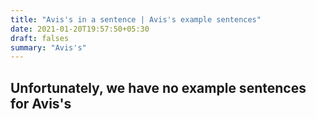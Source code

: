 ```yaml
---
title: "Avis's in a sentence | Avis's example sentences"
date: 2021-01-20T19:57:50+05:30
draft: falses
summary: "Avis's"
---
```

## Unfortunately, we have no example sentences for Avis's                 
